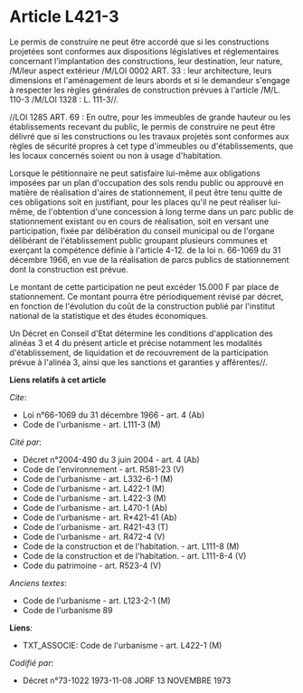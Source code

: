 # Article L421-3

Le permis de construire ne peut être accordé que si les constructions projetées sont conformes aux dispositions législatives
et réglementaires concernant l'implantation des constructions, leur destination, leur nature, /M/leur aspect extérieur /M/LOI
0002 ART. 33 : leur architecture, leurs dimensions et l'aménagement de leurs abords et si le demandeur s'engage à respecter
les règles générales de construction prévues à l'article /M/L. 110-3 /M/LOI  1328 : L. 111-3//.

//LOI  1285 ART. 69 : En outre, pour les immeubles de grande hauteur ou les établissements recevant du public, le permis de
construire ne peut être délivré que si les constructions ou les travaux projetés sont conformes aux règles de sécurité
propres à cet type d'immeubles ou d'établissements, que les locaux concernés soient ou non à usage d'habitation.

Lorsque le pétitionnaire ne peut satisfaire lui-même aux obligations imposées par un plan d'occupation des sols rendu public
ou approuvé en matière de réalisation d'aires de stationnement, il peut être tenu quitte de ces obligations soit en
justifiant, pour les places qu'il ne peut réaliser lui-même, de l'obtention d'une concession à long terme dans un parc public
de stationnement existant ou en cours de réalisation, soit en versant une participation, fixée par délibération du conseil
municipal ou de l'organe délibérant de l'établissement public groupant plusieurs communes et exerçant la compétence définie à
l'article 4-12. de la loi n. 66-1069 du 31 décembre 1966, en vue de la réalisation de parcs publics de stationnement dont la
construction est prévue.

Le montant de cette participation ne peut excéder 15.000 F par place de stationnement. Ce montant pourra être périodiquement
révisé par décret, en fonction de l'évolution du coût de la construction publié par l'institut national de la statistique et
des études économiques.

Un Décret en Conseil d'Etat détermine les conditions d'application des alinéas 3 et 4 du présent article et précise notamment
les modalités d'établissement, de liquidation et de recouvrement de la participation prévue à l'alinéa 3, ainsi que les
sanctions et garanties y afférentes//.

**Liens relatifs à cet article**

_Cite_:

  - Loi n°66-1069 du 31 décembre 1966 - art. 4 (Ab)
  - Code de l'urbanisme - art. L111-3 (M)

_Cité par_:

  - Décret n°2004-490 du 3 juin 2004 - art. 4 (Ab)
  - Code de l'environnement - art. R581-23 (V)
  - Code de l'urbanisme - art. L332-6-1 (M)
  - Code de l'urbanisme - art. L422-1 (M)
  - Code de l'urbanisme - art. L422-3 (M)
  - Code de l'urbanisme - art. L470-1 (Ab)
  - Code de l'urbanisme - art. R*421-41 (Ab)
  - Code de l'urbanisme - art. R421-43 (T)
  - Code de l'urbanisme - art. R472-4 (V)
  - Code de la construction et de l'habitation. - art. L111-8 (M)
  - Code de la construction et de l'habitation. - art. L111-8-4 (V)
  - Code du patrimoine - art. R523-4 (V)

_Anciens textes_:

  - Code de l'urbanisme - art. L123-2-1 (M)
  - Code de l'urbanisme 89

**Liens**:

  - TXT_ASSOCIE: Code de l'urbanisme - art. L422-1 (M)

_Codifié par_:

  - Décret n°73-1022 1973-11-08 JORF 13 NOVEMBRE 1973
